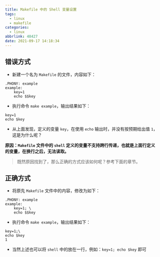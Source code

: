 ```yaml
---
title: Makefile 中的 Shell 变量设置
tags:
  - linux
  - makefile
categories:
  - linux
abbrlink: 48427
date: 2021-09-17 14:18:34
---
```


## 错误方式

- 新建一个名为 `Makefile` 的文件，内容如下：

```make
.PHONY: example
example:
	key=1
	echo $$key
```

- 执行命令 `make example`，输出结果如下：

```text
key=1
echo $key

```

- 从上面发现，定义的变量 `key`，在使用 `echo` 输出时，并没有按预期给出值 `1`，这是为什么呢？

**原因：`Makefile` 文件中的 `shell` 定义的变量不支持跨行传递，也就是上面行定义的变量，在换行之后，无法读取。**

> 既然原因找到了，那么正确的方式应该如何呢？参考下面的章节。

## 正确方式

- 将原先 `Makefile` 文件中的内容，修改为如下：

```make
.PHONY: example
example:
	key=1; \
	echo $$key
```

- 执行命令 `make example`，输出结果如下：

```text
key=1;\
echo $key
1
```

- 当然上述也可以将 `shell` 中的放在一行，例如：`key=1; echo $key` 即可
